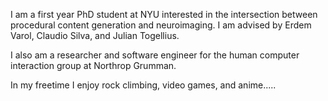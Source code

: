 I am a first year PhD student at NYU interested in the intersection between procedural content generation and neuroimaging. I am advised by Erdem Varol, Claudio Silva, and Julian Togellius.

I also am a researcher and software engineer for the human computer interaction group at Northrop Grumman.

In my freetime I enjoy rock climbing, video games, and anime.....
